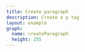 ```yaml
---
title: Create paragraph
description: Create a p tag
layout: example
graph:
  name: createParagraph
  height: 255
---
```

